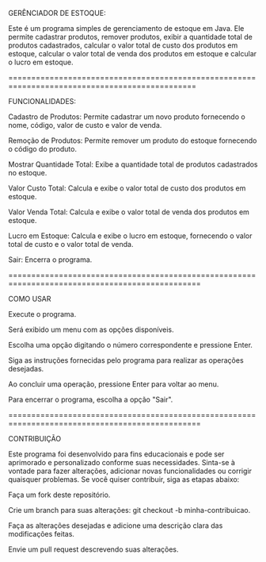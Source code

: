 GERÊNCIADOR DE ESTOQUE:

Este é um programa simples de gerenciamento de estoque em Java. Ele permite cadastrar produtos, remover produtos, exibir a quantidade total de produtos cadastrados, calcular o valor total de custo dos produtos em estoque, calcular o valor total de venda dos produtos em estoque e calcular o lucro em estoque.


===============================================================================================


FUNCIONALIDADES:

Cadastro de Produtos: Permite cadastrar um novo produto fornecendo o nome, código, valor de custo e valor de venda.

Remoção de Produtos: Permite remover um produto do estoque fornecendo o código do produto.

Mostrar Quantidade Total: Exibe a quantidade total de produtos cadastrados no estoque.

Valor Custo Total: Calcula e exibe o valor total de custo dos produtos em estoque.

Valor Venda Total: Calcula e exibe o valor total de venda dos produtos em estoque.

Lucro em Estoque: Calcula e exibe o lucro em estoque, fornecendo o valor total de custo e o valor total de venda.

Sair: Encerra o programa.


================================================================================================


COMO USAR

Execute o programa.

Será exibido um menu com as opções disponíveis.

Escolha uma opção digitando o número correspondente e pressione Enter.

Siga as instruções fornecidas pelo programa para realizar as operações desejadas.

Ao concluir uma operação, pressione Enter para voltar ao menu.

Para encerrar o programa, escolha a opção "Sair".


================================================================================================


CONTRIBUIÇÃO

Este programa foi desenvolvido para fins educacionais e pode ser aprimorado e personalizado conforme suas necessidades. Sinta-se à vontade para fazer alterações, adicionar novas funcionalidades ou corrigir quaisquer problemas. Se você quiser contribuir, siga as etapas abaixo:

Faça um fork deste repositório.

Crie um branch para suas alterações: git checkout -b minha-contribuicao.

Faça as alterações desejadas e adicione uma descrição clara das modificações feitas.

Envie um pull request descrevendo suas alterações.
